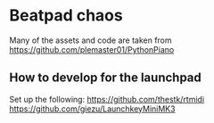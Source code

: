 # Beatpad chaos

Many of the assets and code are taken from https://github.com/plemaster01/PythonPiano

## How to develop for the launchpad
Set up the following:
https://github.com/thestk/rtmidi
https://github.com/giezu/LaunchkeyMiniMK3


